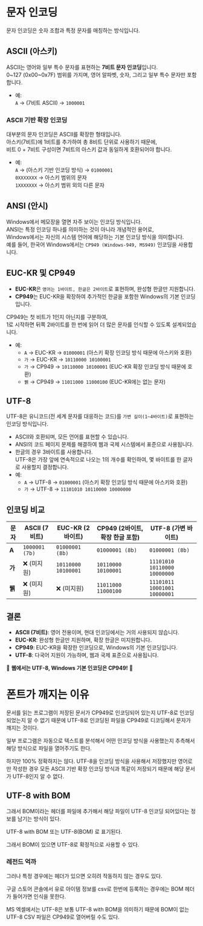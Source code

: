 # 문자 인코딩

문자 인코딩은 숫자 조합과 특정 문자를 매칭하는 방식입니다.

## ASCII (아스키)
ASCII는 영어와 일부 특수 문자를 표현하는 **7비트 문자 인코딩**입니다.  
0~127 (0x00~0x7F) 범위를 가지며, 영어 알파벳, 숫자, 그리고 일부 특수 문자만 포함합니다.
- 예:  
  `A` → (7비트 ASCII) → `1000001`

### ASCII 기반 확장 인코딩
대부분의 문자 인코딩은 ASCII를 확장한 형태입니다.  
아스키(7비트)에 1비트를 추가하여 총 8비트 단위로 사용하기 때문에,  
비트 0 + 7비트 구성이면 7비트의 아스키 값과 동일하게 호환되어야 합니다.
- 예:  
  `A` → (아스키 기반 인코딩 방식) → `01000001`  
  `0XXXXXXX` → 아스키 범위의 문자  
  `1XXXXXXX` → 아스키 범위 외의 다른 문자

## ANSI (안시)
Windows에서 메모장을 열면 자주 보이는 인코딩 방식입니다.  
ANSI는 특정 인코딩 하나를 의미하는 것이 아니라 개념적인 용어로,  
Windows에서는 자신의 시스템 언어에 해당하는 기본 인코딩 방식을 의미합니다.  
예를 들어, 한국어 Windows에서는 `CP949 (Windows-949, MS949)` 인코딩을 사용합니다.

## EUC-KR 및 CP949
- **EUC-KR**은 `영어는 1바이트, 한글은 2바이트`로 표현하며, 완성형 한글만 지원합니다.
- **CP949**는 EUC-KR을 확장하여 추가적인 한글을 포함한 Windows의 기본 인코딩입니다.

CP949는 첫 비트가 1인지 아닌지를 구분하여,  
1로 시작하면 뒤쪽 2바이트를 한 번에 읽어 더 많은 문자를 인식할 수 있도록 설계되었습니다.
- 예:  
  - `A` → EUC-KR → `01000001` (아스키 확장 인코딩 방식 때문에 아스키와 호환)  
  - `가` → EUC-KR → `10110000 10100001`  
  - `가` → CP949 → `10110000 10100001` (EUC-KR 확장 인코딩 방식 때문에 호환)  
  - `뷁` → CP949 → `11011000 11000100` (EUC-KR에는 없는 문자)

## UTF-8
UTF-8은 유니코드(전 세계 문자를 대응하는 코드)를 `가변 길이(1~4바이트)`로 표현하는 인코딩 방식입니다.  
- ASCII와 호환되며, 모든 언어를 표현할 수 있습니다.  
- ANSI의 코드 페이지 문제를 해결하여 웹과 국제 시스템에서 표준으로 사용됩니다.  
- 한글의 경우 3바이트를 사용합니다.  
UTF-8은 가장 앞에 연속적으로 나오는 1의 개수를 확인하여, 몇 바이트를 한 글자로 사용할지 결정합니다.
- 예:  
  - `A` → UTF-8 → `01000001` (아스키 확장 인코딩 방식 때문에 아스키와 호환)  
  - `가` → UTF-8 → `11101010 10110000 10000000`

## 인코딩 비교

| 문자   | **ASCII (7비트)**       | **EUC-KR (2바이트)**       | **CP949 (2바이트, 확장 한글 포함)** | **UTF-8 (가변 바이트)**                |
| ------ | ----------------------- | -------------------------- | ----------------------------------- | -------------------------------------- |
| **A**  | `1000001 (7b)`         | `01000001 (8b)`            | `01000001 (8b)`                     | `01000001 (8b)`                        |
| **가** | ❌ (미지원)             | `10110000 10100001`         | `10110000 10100001`                 | `11101010 10110000 10000000`            |
| **뷁**| ❌ (미지원)             | ❌ (미지원)                | `11011000 11000100`                 | `11101011 10001001 10000001`            |

## 결론
- **ASCII (7비트)**: 영어 전용이며, 현대 인코딩에서는 거의 사용되지 않습니다.
- **EUC-KR**: 완성형 한글만 지원하며, 확장 한글은 미지원합니다.
- **CP949**: EUC-KR을 확장한 인코딩으로, Windows의 기본 인코딩입니다.
- **UTF-8**: 다국어 지원이 가능하며, 웹과 국제 표준으로 사용됩니다.

📢 **웹에서는 UTF-8, Windows 기본 인코딩은 CP949!** 🚀


# 폰트가 깨지는 이유

문서를 읽는 프로그램이 저장된 문서가 CP949로 인코딩되어 있는지 UTF-8로 인코딩되었는지 알 수 없기 때문에
UTF-8로 인코딩된 파일을 CP949로 디코딩해서 문자가 깨지는 것이다.

일부 프로그램은 자동으로 텍스트를 분석해서 어떤 인코딩 방식을 사용했는지 추측해서 해당 방식으로 파일을 열어주기도 한다.

하지만 100% 정확하지는 않다. UTF-8을 인코딩 방식을 사용해서 저장했지만 영어로만 작성한 경우 모든 ASCII 기반 확장 인코딩 방식과 똑같이 저장되기 때문에 해당 문서가 UTF-8인지 알 수 없다.

## UTF-8 with BOM

그래서 BOM이라는 헤더를 파일에 추가해서 해당 파일이 UTF-8 인코딩 되어있다는 정보를 남기는 방식이 있다.

UTF-8 with BOM 또는 UTF-8(BOM) 로 표기된다.

그래서 BOM이 있으면 UTF-8로 확정적으로 사용할 수 있다.

### 레전드 억까
그러나 특정 경우에는 헤더가 있으면 오히려 작동하지 않는 경우도 있다.

구글 스토어 콘솔에서 유로 아이템 정보를 csv로 한번에 등록하는 경우에는 BOM 헤더가 들어가면 인식을 못한다.

MS 엑셀에서는 UTF-8은 보통 UTF-8 with BOM을 의미하기 때문에 
BOM이 없는 UTF-8 CSV 파일은 CP949로 열어버릴 수도 있다.